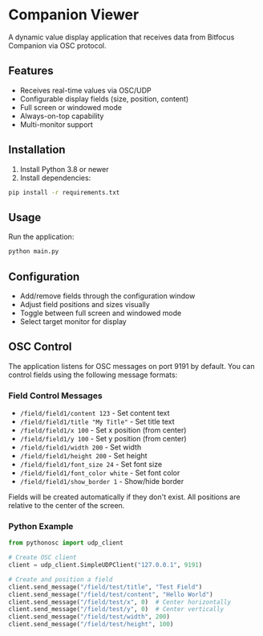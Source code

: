 # Companion Viewer

A dynamic value display application that receives data from Bitfocus Companion via OSC protocol.

## Features
- Receives real-time values via OSC/UDP
- Configurable display fields (size, position, content)
- Full screen or windowed mode
- Always-on-top capability
- Multi-monitor support

## Installation

1. Install Python 3.8 or newer
2. Install dependencies:
```bash
pip install -r requirements.txt
```

## Usage

Run the application:
```bash
python main.py
```

## Configuration
- Add/remove fields through the configuration window
- Adjust field positions and sizes visually
- Toggle between full screen and windowed mode
- Select target monitor for display

## OSC Control

The application listens for OSC messages on port 9191 by default. You can control fields using the following message formats:

### Field Control Messages
- `/field/field1/content 123` - Set content text
- `/field/field1/title "My Title"` - Set title text
- `/field/field1/x 100` - Set x position (from center)
- `/field/field1/y 100` - Set y position (from center)
- `/field/field1/width 200` - Set width
- `/field/field1/height 200` - Set height
- `/field/field1/font_size 24` - Set font size
- `/field/field1/font_color white` - Set font color
- `/field/field1/show_border 1` - Show/hide border

Fields will be created automatically if they don't exist. All positions are relative to the center of the screen.

### Python Example
```python
from pythonosc import udp_client

# Create OSC client
client = udp_client.SimpleUDPClient("127.0.0.1", 9191)

# Create and position a field
client.send_message("/field/test/title", "Test Field")
client.send_message("/field/test/content", "Hello World")
client.send_message("/field/test/x", 0)  # Center horizontally
client.send_message("/field/test/y", 0)  # Center vertically
client.send_message("/field/test/width", 200)
client.send_message("/field/test/height", 100)
